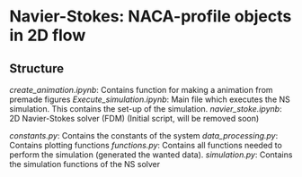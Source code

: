 # Navier-Stokes: NACA-profile objects in 2D flow
## Structure

*create_animation.ipynb*: Contains function for making a animation from premade figures
*Execute_simulation.ipynb*: Main file which executes the NS simulation. This contains the set-up of the simulation.
*navier_stoke.ipynb*: 2D Navier-Stokes solver (FDM) (Initial script, will be removed soon)

*constants.py*: Contains the constants of the system
*data_processing.py*: Contains plotting functions
*functions.py*: Contains all functions needed to perform the simulation (generated the wanted data).
*simulation.py*: Contains the simulation functions of the NS solver